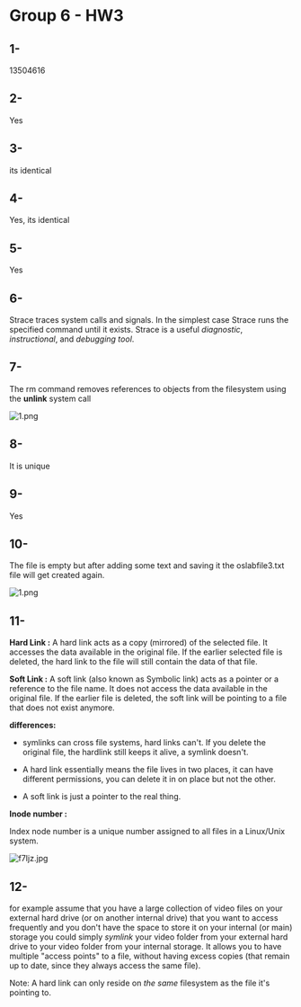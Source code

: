 # Group 6 - HW3

## 1-

13504616

## 2-

Yes

## 3-

its identical

## 4-

Yes, its identical

## 5-

Yes

## 6-

Strace traces system calls and signals. In the simplest case Strace runs the specified command until it exists. Strace is a useful *diagnostic*, *instructional*, and *debugging tool*.

## 7-

 The rm command removes references to objects from the filesystem using the ****unlink**** system call

<img title="" src="https://imgur.com/a/Vf6VLwd" alt="1.png" data-align="center">

## 8-

It is unique

## 9-

Yes

## 10-

The file is empty but after adding some text and saving it the oslabfile3.txt file will get created again.

<img src="https://imgur.com/a/A9RwWnX" title="" alt="1.png" data-align="center">

## 11-

**Hard Link :** 
A hard link acts as a copy (mirrored) of the selected file. It accesses the data available in the original file. 
If the earlier selected file is deleted, the hard link to the file will still contain the data of that file.

**Soft Link :** 
A soft link (also known as Symbolic link) acts as a pointer or a 
reference to the file name. It does not access the data available in the
 original file. If the earlier file is deleted, the soft link will be 
pointing to a file that does not exist anymore.

**differences:**

- symlinks can cross file systems, hard links can't. If you delete the original file, the hardlink still keeps it alive, a symlink doesn't.

- A hard link essentially means the file lives in two places, it can have different permissions, you can delete it in on place but not the other.

- A soft link is just a pointer to the real thing.

**Inode number :** 

Index node number is a unique number assigned to all files in a Linux/Unix system.

<img src="https://i.stack.imgur.com/f7Ijz.jpg" title="" alt="f7Ijz.jpg" data-align="center">

## 12-

for example assume that you have a large collection of video files on your external hard drive (or on another internal drive) that you want to access frequently and you don't have the space to store it on your internal (or main) storage you could simply *symlink* your video folder from your external hard drive to your video folder from your internal storage. It allows you to have multiple "access points" to a file, without having excess copies (that remain up to date, since they always access the same file).

Note: A hard link can only reside on *the same* filesystem as the file it's pointing to.
